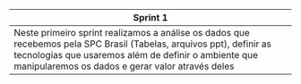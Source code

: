 |Sprint 1|
|---|
|Neste primeiro sprint realizamos a análise os dados que recebemos pela SPC Brasil (Tabelas, arquivos ppt), definir as tecnologias que usaremos além de definir o ambiente que manipularemos os dados e gerar valor através deles|
